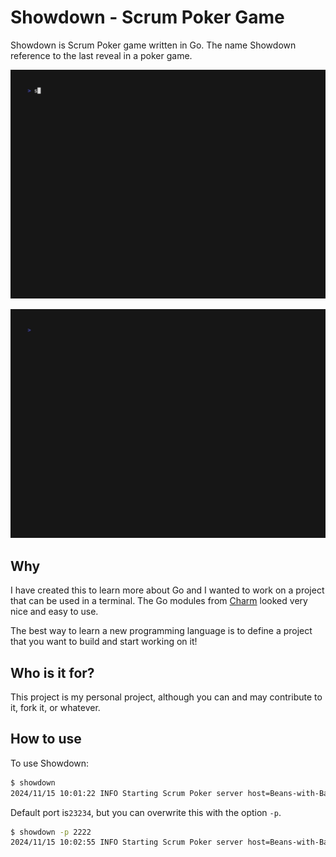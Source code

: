 # Showdown - Scrum Poker Game

Showdown is Scrum Poker game written in Go. The name Showdown reference to the last reveal in a poker game.

![Showdown view of Scrum Master](./images/showdown-master.gif)

![Showdown view of team player](./images/showdown-player.gif)

## Why

I have created this to learn more about Go and I wanted to work on a project that can be used in a terminal. The Go
modules from [Charm](https://charm.sh) looked very nice and easy to use.

The best way to learn a new programming language is to define a project that you want to build and start working on it!

## Who is it for?

This project is my personal project, although you can and may contribute to it, fork it, or whatever.

## How to use

To use Showdown:

```bash
$ showdown
2024/11/15 10:01:22 INFO Starting Scrum Poker server host=Beans-with-Bacon-Megarocket.local port=23234
```

Default port is`23234`, but you can overwrite this with the option `-p`.

```bash
$ showdown -p 2222
2024/11/15 10:02:55 INFO Starting Scrum Poker server host=Beans-with-Bacon-Megarocket.local port=2222
```
